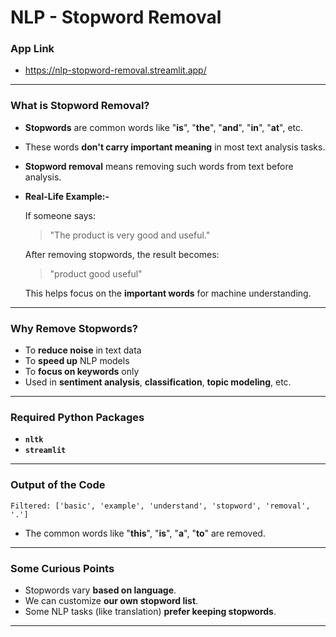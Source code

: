 # NLP - Stopword Removal
### App Link
- https://nlp-stopword-removal.streamlit.app/
---
### What is Stopword Removal?
- **Stopwords** are common words like "**is**", "**the**", "**and**", "**in**", "**at**", etc.
- These words **don't carry important meaning** in most text analysis tasks.
- **Stopword removal** means removing such words from text before analysis.
- **Real-Life Example:-**

  If someone says:
  > "The product is very good and useful."

  After removing stopwords, the result becomes:
  > "product good useful"

  This helps focus on the **important words** for machine understanding.
---
### Why Remove Stopwords?
- To **reduce noise** in text data
- To **speed up** NLP models
- To **focus on keywords** only
- Used in **sentiment analysis**, **classification**, **topic modeling**, etc.
---
### Required Python Packages
- **`nltk`**
- **`streamlit`**
---
### Output of the Code
`Filtered: ['basic', 'example', 'understand', 'stopword', 'removal', '.']`
- The common words like "**this**", "**is**", "**a**", "**to**" are removed.
---
### Some Curious Points
- Stopwords vary **based on language**.
- We can customize **our own stopword list**.
- Some NLP tasks (like translation) **prefer keeping stopwords**.
---
